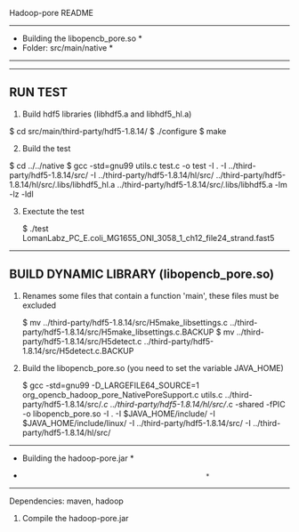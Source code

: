 
Hadoop-pore README

*****************************************************
*   Building the libopencb_pore.so                  *
*   Folder: src/main/native                         *
*****************************************************

-----------------------------------------------------
  RUN TEST
-----------------------------------------------------

1. Build hdf5 libraries (libhdf5.a and libhdf5_hl.a)

  $ cd src/main/third-party/hdf5-1.8.14/
  $ ./configure
  $ make

2. Build the test

  $ cd ../../native
  $ gcc -std=gnu99 utils.c test.c -o test -I . -I ../third-party/hdf5-1.8.14/src/ -I ../third-party/hdf5-1.8.14/hl/src/ ../third-party/hdf5-1.8.14/hl/src/.libs/libhdf5_hl.a ../third-party/hdf5-1.8.14/src/.libs/libhdf5.a -lm -lz -ldl

3. Exectute the test

   $ ./test LomanLabz_PC_E.coli_MG1655_ONI_3058_1_ch12_file24_strand.fast5


-----------------------------------------------------
  BUILD DYNAMIC LIBRARY (libopencb_pore.so)
-----------------------------------------------------

1. Renames some files that contain a function 'main', these files must be excluded

   $ mv ../third-party/hdf5-1.8.14/src/H5make_libsettings.c ../third-party/hdf5-1.8.14/src/H5make_libsettings.c.BACKUP
   $ mv ../third-party/hdf5-1.8.14/src/H5detect.c ../third-party/hdf5-1.8.14/src/H5detect.c.BACKUP

2. Build the libopencb_pore.so (you need to set the variable JAVA_HOME)

   $ gcc -std=gnu99 -D_LARGEFILE64_SOURCE=1 org_opencb_hadoop_pore_NativePoreSupport.c utils.c ../third-party/hdf5-1.8.14/src/*.c ../third-party/hdf5-1.8.14/hl/src/*.c -shared -fPIC -o libopencb_pore.so -I . -I $JAVA_HOME/include/ -I $JAVA_HOME/include/linux/ -I ../third-party/hdf5-1.8.14/src/ -I ../third-party/hdf5-1.8.14/hl/src/


*****************************************************
*   Building the hadoop-pore.jar                    *
*                                                   *
*****************************************************

Dependencies: maven, hadoop

1. Compile the hadoop-pore.jar


